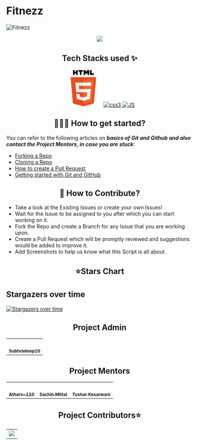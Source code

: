 # Fitnezz
![Fitnezz](https://socialify.git.ci/Subhradeep10/Fitnezz/image?description=1&descriptionEditable=A%20place%20for%20Fitness%20Enthusiast.%20%0A%F0%9F%8F%8B%EF%B8%8F%0A%F0%9F%8F%8B%EF%B8%8F&font=Bitter&forks=1&issues=1&language=1&owner=1&pattern=Circuit%20Board&pulls=1&stargazers=1&theme=Light)

<p align="center">
  <a href="https://subhradeep10.github.io/Fitnezz/">
    <img src="https://forthebadge.com/images/badges/check-it-out.svg">
   </a>
</p>

<h2 align= center> Tech Stacks used ✨ </h2>

<p align="center">
   <a href="https://www.W3schools.com/html/" target="_blank" rel="noreferrer"><img src="https://raw.githubusercontent.com/devicons/devicon/master/icons/html5/html5-original-wordmark.svg" alt="html5" width="100" height="100"/></a>
  <a href="https://www.w3schools.com/css/" target="_blank" rel="noreferrer"> <img src="https://upload.wikimedia.org/wikipedia/commons/thumb/d/d5/CSS3_logo_and_wordmark.svg/1200px-CSS3_logo_and_wordmark.svg.png" alt="css3" width="100" height="100"/> </a> <a href="https://dart.dev" target="_blank" rel="noreferrer"></a>
  <a href="https://developer.mozilla.org/en-US/docs/Web/JavaScript" target="_blank" rel="noreferrer"> <img src="https://cdn.cdnlogo.com/logos/j/69/javascript.svg" alt="JS" width="80" height="80"/></a>
</p>

<h2 align=center> 👨🏻‍💻 How to get started? </h2> 

You can refer to the following articles on **_basics of Git and Github and also contact the Project Mentors, in case you are stuck_**:

- [Forking a Repo](https://help.github.com/en/github/getting-started-with-github/fork-a-repo)
- [Cloning a Repo](https://help.github.com/en/desktop/contributing-to-projects/creating-a-pull-request)
- [How to create a Pull Request](https://opensource.com/article/19/7/create-pull-request-github)
- [Getting started with Git and GitHub](https://towardsdatascience.com/getting-started-with-git-and-github-6fcd0f2d4ac6)


<h2 align=center> 📝 How to Contribute? </h2>  

- Take a look at the Existing Issues or create your own Issues!
- Wait for the Issue to be assigned to you after which you can start working on it.
- Fork the Repo and create a Branch for any Issue that you are working upon.
- Create a Pull Request which will be promptly reviewed and suggestions would be added to improve it.
- Add Screenshots to help us know what this Script is all about.


<h2 align=center>⭐Stars Chart</h2>  

## Stargazers over time

[![Stargazers over time](https://starchart.cc/Subhradeep10/Fitnezz.svg)](https://starchart.cc/Subhradeep10/Fitnezz)

<h2 align=center>Project Admin</h2> 
<table align="center">
	<tr >
    <td align="center">
            <a href="https://github.com/Subhradeep10">
              <img src="https://avatars3.githubusercontent.com/u/70656957?v=4" width="100px" alt=""/><br />
              <sub><b>Subhradeep10</b></sub>
            </a>
   </td>
  </tr>
</table>

 <h2 align=center>Project Mentors</h2>
<table align="center">
	<tr>
    <td align="center">
            <a href="https://github.com/Atharv-110">
              <img src="https://avatars3.githubusercontent.com/u/87393095?v=4" width="100px" alt=""/><br />
              <sub><b>Atharv-110</b></sub>
            </a>
   </td>
   <td align="center">
            <a href="https://github.com/SachinMittal1766">
              <img src="https://avatars0.githubusercontent.com/u/82721772?v=4" width="100px" alt=""/><br/>
              <sub><b>Sachin Mittal</b></sub>
	   </a>
   </td>
<td align="center">
            <a href="https://github.com/TusharKesarwani">
              <img src="https://avatars0.githubusercontent.com/u/92527686?v=4" width="100px" alt=""/><br/>
              <sub><b>Tushar Kesarwani</b></sub>
	   </a>
   </td>
  </tr>
</table>

<h2 align=center>Project Contributors⭐</h2> 
<table align="center">
<tr>
<td>
<a href="https://github.com/Subhradeep10/Fitnezz/graphs/contributors" align="center">
  <img src="https://contrib.rocks/image?repo=Subhradeep10/Fitnezz" />
</a>
</td>
</tr>
</table>

